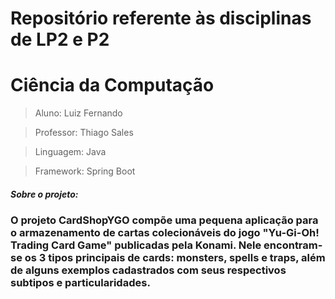 # Repositório referente às disciplinas de LP2 e P2
# Ciência da Computação

> Aluno: Luiz Fernando

> Professor: Thiago Sales

> Linguagem: Java

> Framework: Spring Boot

##### Sobre o projeto:

<h3>
O projeto CardShopYGO compõe uma pequena aplicação para o armazenamento de cartas colecionáveis do jogo "Yu-Gi-Oh! Trading Card Game" publicadas pela Konami. Nele encontram-se os 3 tipos principais de cards: monsters, spells e traps, além de alguns exemplos cadastrados com seus respectivos subtipos e particularidades.
</h3>